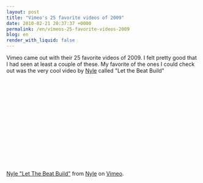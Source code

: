 ```yaml
---
layout: post
title: "Vimeo's 25 favorite videos of 2009"
date: 2010-02-21 20:37:37 +0000
permalink: /en/vimeos-25-favorite-videos-2009
blog: en
render_with_liquid: false
---
```


<p>Vimeo came out with their 25 favorite videos of 2009. I felt pretty good that I had seen at least a couple of these. My favorite of the ones I could check out was the very cool video by <a href="http://www.nyleraps.com/">Nyle</a> called &quot;Let the Beat Build&quot;</p>

<object width="400" height="225"><param name="allowfullscreen" value="true" /><param name="allowscriptaccess" value="always" /><param name="movie" value="http://vimeo.com/moogaloop.swf?clip_id=4189528&amp;server=vimeo.com&amp;show_title=1&amp;show_byline=1&amp;show_portrait=0&amp;color=&amp;fullscreen=1" /><embed src="http://vimeo.com/moogaloop.swf?clip_id=4189528&amp;server=vimeo.com&amp;show_title=1&amp;show_byline=1&amp;show_portrait=0&amp;color=&amp;fullscreen=1" type="application/x-shockwave-flash" allowfullscreen="true" allowscriptaccess="always" width="400" height="225"></embed></object><p><a href="http://vimeo.com/4189528">Nyle "Let The Beat Build"</a> from <a href="http://vimeo.com/user1060118">Nyle</a> on <a href="http://vimeo.com">Vimeo</a>.</p>
